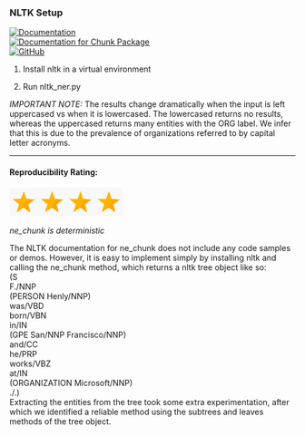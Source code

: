 ### NLTK Setup

[![Documentation](https://img.shields.io/badge/Documentation-View%20Here-blue?logo=readthedocs)](https://www.nltk.org/api/nltk.chunk.ne_chunk.html) \
[![Documentation for Chunk Package](https://img.shields.io/badge/Documentation%20for%20chunk%20package-View%20Here-blue?logo=readthedocs)](https://www.nltk.org/api/nltk.chunk.ne_chunk.html) \
[![GitHub](https://img.shields.io/badge/GitHub-Repository-black?logo=github)](https://github.com/nltk/nltk/tree/develop/nltk/chunk)

1. Install nltk in a virtual environment

2. Run nltk_ner.py

*IMPORTANT NOTE:* The results change dramatically when the input is left uppercased vs when it is lowercased. The lowercased returns no results, whereas the uppercased returns many entities with the ORG label. We infer that this is due to the prevalence of organizations referred to by capital letter acronyms.

------

#### Reproducibility Rating:

<img src="../../figs/star_clip.jpg" alt="Star" width="50" height="50"><img src="../../figs/star_clip.jpg" alt="Star" width="50" height="50"><img src="../../figs/star_clip.jpg" alt="Star" width="50" height="50"><img src="../../figs/star_clip.jpg" alt="Star" width="50" height="50">

*ne_chunk is deterministic*

The NLTK documentation for ne_chunk does not include any code samples or demos. However, it is easy to implement simply by installing nltk and calling the ne_chunk method, which returns a nltk tree object like so:\
        (S\
          F./NNP\
          (PERSON Henly/NNP)\
          was/VBD\
          born/VBN\
          in/IN\
          (GPE San/NNP Francisco/NNP)\
          and/CC\
          he/PRP\
          works/VBZ\
          at/IN\
          (ORGANIZATION Microsoft/NNP)\
          ./.)\
Extracting the entities from the tree took some extra experimentation, after which we identified a reliable method using the subtrees and leaves methods of the tree object.
